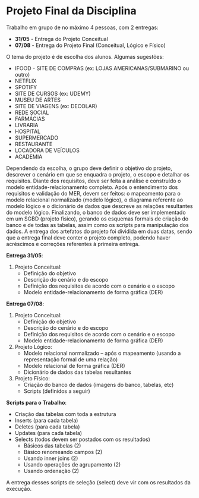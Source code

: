 # Projeto Final da Disciplina

Trabalho em grupo de no máximo 4 pessoas, com 2 entregas:

- **31/05** - Entrega do Projeto Conceitual
- **07/08** - Entrega do Projeto Final (Conceitual, Lógico e Físico)

O tema do projeto é de escolha dos alunos. Algumas sugestões:

- IFOOD - SITE DE COMPRAS (ex: LOJAS AMERICANAS/SUBMARINO ou outro)
- NETFLIX
- SPOTIFY
- SITE DE CURSOS (ex: UDEMY)
- MUSEU DE ARTES
- SITE DE VIAGENS (ex: DECOLAR)
- REDE SOCIAL
- FARMÁCIAS
- LIVRARIA
- HOSPITAL
- SUPERMERCADO
- RESTAURANTE
- LOCADORA DE VEÍCULOS
- ACADEMIA

Dependendo da escolha, o grupo deve definir o objetivo do projeto, descrever o cenário em que se enquadra o projeto, o escopo e detalhar os requisitos. Diante dos requisitos, deve ser feita a análise e construído o modelo entidade-relacionamento completo. Após o entendimento dos requisitos e validação do MER, devem ser feitos: o mapeamento para o modelo relacional normalizado (modelo lógico), o diagrama referente ao modelo lógico e o dicionário de dados que descreve as relações resultantes do modelo lógico. Finalizando, o banco de dados deve ser implementado em um SGBD (projeto físico), gerando os esquemas formais de criação do banco e de todas as tabelas, assim como os scripts para manipulação dos dados. A entrega dos artefatos do projeto foi dividida em duas datas, sendo que a entrega final deve conter o projeto completo, podendo haver acréscimos e correções referentes à primeira entrega.

**Entrega 31/05**:
1. Projeto Conceitual:
   - Definição do objetivo
   - Descrição do cenário e do escopo
   - Definição dos requisitos de acordo com o cenário e o escopo
   - Modelo entidade-relacionamento de forma gráfica (DER)

**Entrega 07/08**:
1. Projeto Conceitual:
   - Definição do objetivo
   - Descrição do cenário e do escopo
   - Definição dos requisitos de acordo com o cenário e o escopo
   - Modelo entidade-relacionamento de forma gráfica (DER)
2. Projeto Lógico:
   - Modelo relacional normalizado – após o mapeamento (usando a representação formal de uma relação)
   - Modelo relacional de forma gráfica (DER)
   - Dicionário de dados das tabelas resultantes
3. Projeto Físico:
   - Criação do banco de dados (imagens do banco, tabelas, etc)
   - Scripts (definidos a seguir)

**Scripts para o Trabalho**:
- Criação das tabelas com toda a estrutura
- Inserts (para cada tabela)
- Deletes (para cada tabela)
- Updates (para cada tabela)
- Selects (todos devem ser postados com os resultados)
  - Básicos das tabelas (2)
  - Básico renomeando campos (2)
  - Usando inner joins (2)
  - Usando operações de agrupamento (2)
  - Usando ordenação (2)

A entrega desses scripts de seleção (select) deve vir com os resultados da execução.
